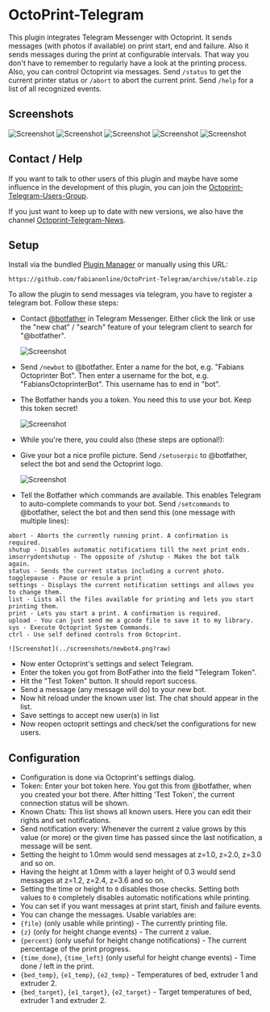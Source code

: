 # OctoPrint-Telegram

This plugin integrates Telegram Messenger with Octoprint. It sends messages (with photos if available) on print start, end and failure. Also it sends messages during the print at configurable intervals. That way you don't have to remember to regularly have a look at the printing process.
Also, you can control Octoprint via messages. Send `/status` to get the current printer status or `/abort` to abort the current print. Send `/help` for a list of all recognized events.

## Screenshots
![Screenshot](../screenshots/features1.png?raw)
![Screenshot](../screenshots/features2.png?raw)
![Screenshot](../screenshots/features3.png?raw)
![Screenshot](../screenshots/features4.png?raw)
![Screenshot](../screenshots/features5.png?raw)

## Contact / Help

If you want to talk to other users of this plugin and maybe have some influence in the development of this plugin,
you can join the [Octoprint-Telegram-Users-Group](https://telegram.me/joinchat/CXFirQjl9XTp5dr4OZqH9Q).

If you just want to keep up to date with new versions, we also have the channel 
[Octoprint-Telegram-News](https://telegram.me/octoprint_telegram_news).

## Setup

Install via the bundled [Plugin Manager](https://github.com/foosel/OctoPrint/wiki/Plugin:-Plugin-Manager)
or manually using this URL:

    https://github.com/fabianonline/OctoPrint-Telegram/archive/stable.zip

To allow the plugin to send messages via telegram, you have to register a telegram bot. Follow these steps:

* Contact [@botfather](http://telegram.me/botfather) in Telegram Messenger. Either click the link or use the "new chat" / "search" feature of your telegram client to search for "@botfather".

    ![Screenshot](../screenshots/newbot1.png?raw)
* Send `/newbot` to @botfather. Enter a name for the bot, e.g. "Fabians Octoprinter Bot". Then enter a username for the bot, e.g. "FabiansOctoprinterBot". This username has to end in "bot".
* The Botfather hands you a token. You need this to use your bot. Keep this token secret!
    
    ![Screenshot](../screenshots/newbot2.png?raw)
* While you're there, you could also (these steps are optional!):
 * Give your bot a nice profile picture. Send `/setuserpic` to @botfather, select the bot and send the Octoprint logo.

    ![Screenshot](../screenshots/newbot3.png?raw)
 * Tell the Botfather which commands are available. This enables Telegram to auto-complete commands to your bot. Send `/setcommands` to @botfather, select the bot and then send this (one message with multiple lines):
 ```
 abort - Aborts the currently running print. A confirmation is required.
 shutup - Disables automatic notifications till the next print ends.
 imsorrydontshutup - The opposite of /shutup - Makes the bot talk again.
 status - Sends the current status including a current photo.
 togglepause - Pause or resule a print
 settings - Displays the current notification settings and allows you to change them.
 list - Lists all the files available for printing and lets you start printing them.
 print - Lets you start a print. A confirmation is required.
 upload - You can just send me a gcode file to save it to my library.
 sys - Execute Octoprint System Commands.
 ctrl - Use self defined controls from Octoprint.
 ```

    ![Screenshot](../screenshots/newbot4.png?raw)
* Now enter Octoprint's settings and select Telegram.
* Enter the token you got from BotFather into the field "Telegram Token".
* Hit the "Test Token" button. It should report success.
* Send a message (any message will do) to your new bot.
* Now hit reload under the known user list. The chat should appear in the list.
* Save settings to accept new user(s) in list
* Now reopen octoprit settings and check/set the configurations for new users.


## Configuration

* Configuration is done via Octoprint's settings dialog.
* Token: Enter your bot token here. You got this from @botfather, when you created your bot there. After hitting 'Test Token', the current connection status will be shown.
* Known Chats: This list shows all known users. Here you can edit their rights and set notifications.
* Send notification every: Whenever the current z value grows by this value (or more) or the given time has passed since the last notification, a message will be sent.
 * Setting the height to 1.0mm would send messages at z=1.0, z=2.0, z=3.0 and so on.
 * Having the height at 1.0mm with a layer height of 0.3 would send messages at z=1.2, z=2.4, z=3.6 and so on.
 * Setting the time or height to `0` disables those checks. Setting both values to `0` completely disables automatic notifications while printing.
* You can set if you want messages at print start, finish and failure events.
* You can change the messages. Usable variables are:
 * `{file}` (only usable while printing) - The currently printing file.
 * `{z}` (only for height change events) - The current z value.
 * `{percent}` (only useful for height change notifications) - The current percentage of the print progress.
 * `{time_done}`, `{time_left}` (only useful for height change events) - Time done / left in the print.
 * `{bed_temp}`, `{e1_temp}`, `{e2_temp}` - Temperatures of bed, extruder 1 and extruder 2.
 * `{bed_target}`, `{e1_target}`, `{e2_target}` - Target temperatures of bed, extruder 1 and extruder 2.
